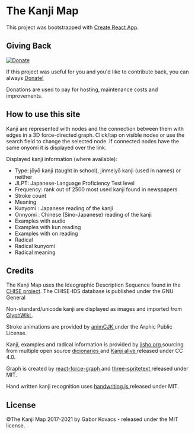 # The Kanji Map

This project was bootstrapped with [Create React App](https://github.com/facebook/create-react-app).

<h2>Giving Back</h2>
			<a href="https://www.paypal.com/donate?hosted_button_id=U867B8RRZUN7E" target="_blank" rel="noreferrer">
				<img alt="Donate" src="https://www.paypalobjects.com/en_US/i/btn/btn_donate_SM.gif" />
			</a>
			<p>
				If this project was useful for you and you'd like to contribute back, you can always
				<a
					href="https://www.paypal.com/donate?hosted_button_id=U867B8RRZUN7E"
					target="_blank"
					rel="noreferrer"
				>
					Donate!
				</a>
			</p>
			<p>Donations are used to pay for hosting, maintenance costs and improvements.</p>

<h2>How to use this site</h2>
			<p>
				Kanji are represented with nodes and the connection between them with edges in a 3D force-directed
				graph. Click/tap on visible nodes or use the search field to change the selected node. If connected
				nodes have the same onyomi it is displayed over the link.
			</p>
			<p>Displayed kanji information (where available):</p>
			<ul>
				<li>Type: jōyō kanji (taught in school), jinmeiyō kanji (used in names) or neither</li>
				<li>JLPT: Japanese-Language Proficiency Test level</li>
				<li>Frequency: rank out of 2500 most used kanji found in newspapers</li>
				<li>Stroke count</li>
				<li>Meaning</li>
				<li>Kunyomi : Japanese reading of the kanji</li>
				<li>Onnyomi : Chinese (Sino-Japanese) reading of the kanji</li>
				<li>Examples with audio</li>
				<li>Examples with kun reading</li>
				<li>Examples with on reading</li>
				<li>Radical</li>
				<li>Radical kunyomi</li>
				<li>Radical meaning</li>
			</ul>

<h2>Credits</h2>

The Kanji Map uses the Ideographic Description Sequence found in the [CHISE project](http://www.chise.org/ids/index.html). The CHISE-IDS database is published under the GNU General

<p>
  Non-standard/unicode kanji are displayed as images and imported from
  <a href="https://glyphwiki.org/" target="_blank" rel="noreferrer">
    GlyphWiki
  </a>
  .
</p>

  <p>
    Stroke animations are provided by
    <a target="_blank" href="https://github.com/parsimonhi/animCJK" rel="noreferrer">
      animCJK
    </a>
    under the Arphic Public License.
  </p>
  <p>
    Kanji, examples and radical information is provided by
    <a target="_blank" href="https://jisho.org" rel="noreferrer">
      jisho.org
    </a>
    sourcing from multiple open source
    <a target="_blank" href="https://jisho.org/about " rel="noreferrer">
      dicionaries
    </a>
    and
    <a target="_blank" href="https://kanjialive.com/" rel="noreferrer">
      Kanji alive
    </a>
    released under CC 4.0.
  </p>
  <p>
    Graph is created by
    <a target="_blank" href="https://github.com/vasturiano/react-force-graph" rel="noreferrer">
      react-force-graph
    </a>
    and
    <a target="_blank" href="https://github.com/vasturiano/three-spritetext" rel="noreferrer">
      three-spritetext
    </a>
    released under MIT.
  </p>
  <p>
    Hand written kanji recognition uses
    <a target="_blank" href="https://github.com/ChenYuHo/handwriting.js" rel="noreferrer">
      handwriting.js
    </a>
    released under MIT.
  </p>

  <h2>License</h2>
  <p>
    ©The Kanji Map 2017-2021 by Gabor Kovacs - released under the MIT license.
  </p>
